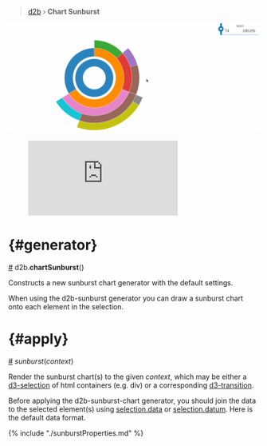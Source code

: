 > [d2b](../README.md) › **Chart Sunburst**

![Local Image](../gifs/chart-sunburst.gif)

<figure class="axis_basic">
<iframe src="https://codesandbox.io/embed/github/d2bjs/demos/tree/master/charts/sunburst/default?runonclick=0" frameborder="0" allowfullscreen="true" mozallowfullscreen="true" webkitallowfullscreen="true"></iframe>
</figure>

# {#generator}
[#](#generator) d2b.**chartSunburst**()

Constructs a new sunburst chart generator with the default settings.

When using the d2b-sunburst generator you can draw a sunburst chart onto each element in the selection.

# {#apply}
[#](#apply) *sunburst*(*context*)

Render the sunburst chart(s) to the given *context*, which may be either a [d3-selection](https://github.com/d3/d3-selection) of html containers (e.g. div) or a corresponding [d3-transition](https://github.com/d3/d3-transition).

Before applying the d2b-sunburst-chart generator, you should join the data to the selected element(s) using [selection.data](https://github.com/d3/d3-selection#selection_data) or [selection.datum](https://github.com/d3/d3-selection#selection_datum). Here is the default data format.

{% include "./sunburstProperties.md" %}